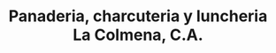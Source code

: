 ---
title: "Panaderia, charcuteria y luncheria La Colmena, C.A."
url: /cumana/panaderia-charcuteria-y-luncheria-la-colmena-c-a/
shop: Bäckerei
---